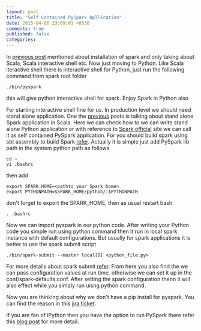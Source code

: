 ```yaml
---
layout: post
title: "Self Contained PySpark Apllication"
date: 2015-04-06 23:09:01 +0530
comments: true
published: false
categories: 
---
```

In [previous post](/blog/2014/10/31/install-apache-spark-on-ubuntu-14-dot-04/) mentioned about installation of spark and only taking about Scala, Scala interactive shell etc. Now just moving to Python. Like Scala iteractive shell there is interactive shell for Python, just run the following command from spark root folder 
```
./bin/pyspark
```  
this will give python interactive shell for spark. Enjoy  Spark in Python also

For starting interactive shell fine for us. In production level we should need stand alone application. One the [previous](/blog/2014/04/01/a-standalone-spark-application-in-scala/) posts is talking about stand alone Spark application in Scala. Here we can check how to we can write stand alone Python application or with reference to  [Spark official](https://spark.apache.org/docs/latest/quick-start.html#self-contained-applications) site we can call it as self contained PySpark application. For you should build spark using sbt assembly to build Spark [refer](/blog/2014/10/31/install-apache-spark-on-ubuntu-14-dot-04/). Actually it is simple just add PySpark lib path in the system python path as follows
```
cd ~
vi .bashrc
```
then add 
```
export SPARK_HOME=<pathto your Spark home>
export PYTHONPATH=$SPARK_HOME/python/:$PYTHONPATH
```
don't forget to export the SPARK_HOME, then as usual restart bash
```
. .bashrc
```
Now we can import pyspark in our python code. After writing your Python code you simple run using python command then it run in local spark instance with default configurations. But usually for spark applications it is better to use the spark submit script 
```
./bin/spark-submit --master local[8] <python_file.py>
``` 
For more details about spark submit [refer](https://spark.apache.org/docs/latest/configuration.html). From here you also find the we can pass configuration values at run time. otherwise we can set it up in the conf/spark-defaults.conf. After setting the spark configuration thenn it will also effect while you simply run uisng python command.

Now you are thinking about why we don't have a pip install for pyspark. You can find the reason in this [jira ticket](https://issues.apache.org/jira/browse/SPARK-1267).   

If you are fan of iPython then you have the option to run PySpark there refer this [blog post](http://blog.cloudera.com/blog/2014/08/how-to-use-ipython-notebook-with-apache-spark/) for more detail.    
